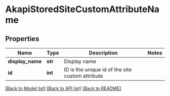 # AkapiStoredSiteCustomAttributeName

## Properties
Name | Type | Description | Notes
------------ | ------------- | ------------- | -------------
**display_name** | **str** | Display name | 
**id** | **int** | ID is the unique id of the site custom attribute | 

[[Back to Model list]](../README.md#documentation-for-models) [[Back to API list]](../README.md#documentation-for-api-endpoints) [[Back to README]](../README.md)

